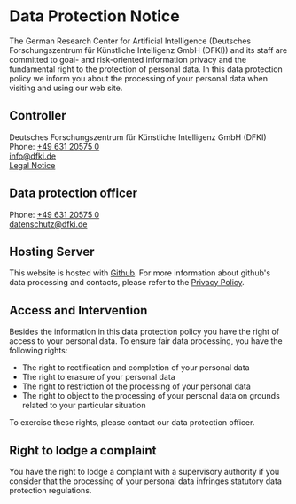 # Data Protection Notice

The German Research Center for Artificial Intelligence (Deutsches Forschungszentrum für Künstliche Intelligenz GmbH
(DFKI)) and its staff are committed to goal- and risk-oriented information privacy and the fundamental right to the
protection of personal data. In this data protection policy we inform you about the processing of your personal data
when visiting and using our web site.

## Controller

Deutsches Forschungszentrum für Künstliche Intelligenz GmbH (DFKI)<br>
Phone: [+49 631 20575 0](tel:+49631205750)<br>
[info@dfki.de](mailto:info@dfki.de)<br>
[Legal Notice](/seerep/mkdocs/legal-notice/index.html)

## Data protection officer

Phone: [+49 631 20575 0](tel:+49631205750)<br>
[datenschutz@dfki.de](mailto:datenschutz@dfki.de)

## Hosting Server

This website is hosted with [Github](https://github.com).
For more information about github's data processing and contacts, please refer to the
[Privacy Policy](https://help.github.com/en/articles/github-privacy-statement).

## Access and Intervention

Besides the information in this data protection policy you have the right of access to your personal data. To ensure
fair data processing, you have the following rights:

- The right to rectification and completion of your personal data
- The right to erasure of your personal data
- The right to restriction of the processing of your personal data
- The right to object to the processing of your personal data on grounds related to your particular situation

To exercise these rights, please contact our data protection officer.

## Right to lodge a complaint

You have the right to lodge a complaint with a supervisory authority if you consider that the processing of your
personal data infringes statutory data protection regulations.
